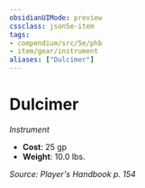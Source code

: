 ```yaml
---
obsidianUIMode: preview
cssclass: json5e-item
tags:
- compendium/src/5e/phb
- item/gear/instrument
aliases: ["Dulcimer"]
---
```

# Dulcimer
*Instrument*  

- **Cost**: 25 gp
- **Weight**: 10.0 lbs.

*Source: Player's Handbook p. 154*